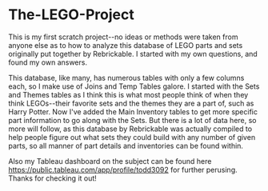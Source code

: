 # The-LEGO-Project

This is my first scratch project--no ideas or methods were taken from anyone else as to how to analyze this database of LEGO parts and sets originally put together by 
Rebrickable. I started with my own questions, and found my own answers.

This database, like many, has numerous tables with only a few columns each, so I make use of Joins and Temp Tables galore. I started with the Sets and Themes tables as I think 
this is what most people think of when they think LEGOs--their favorite sets and the themes they are a part of, such as Harry Potter. Now I've added the Main Inventory tables 
to get more specific part information to go along with the Sets. But there is a lot of data here, so more will follow, as this database by Rebrickable was actually compiled to 
help people figure out what sets they could build with any number of given parts, so all manner of part details and inventories can be found within.

Also my Tableau dashboard on the subject can be found here https://public.tableau.com/app/profile/todd3092 for further perusing. Thanks for checking it out!
